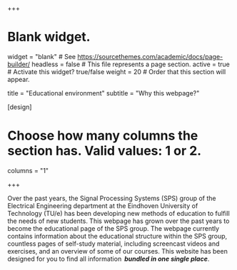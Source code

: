 +++
# Blank widget.
widget = "blank"  # See https://sourcethemes.com/academic/docs/page-builder/
headless = false  # This file represents a page section.
active = true  # Activate this widget? true/false
weight = 20  # Order that this section will appear.

title = "Educational environment"
subtitle = "Why this webpage?"

[design]
  # Choose how many columns the section has. Valid values: 1 or 2.
  columns = "1"

+++

Over the past years, the Signal Processing Systems (SPS) group of the Electrical Engineering department at the Eindhoven University of Technology (TU/e) has been developing new methods of education to fulfill the needs of new students. This webpage has grown over the past years to become the educational page of the SPS group. The webpage currently contains information about the educational structure within the SPS group, countless pages of self-study material, including screencast videos and exercises, and an overview of some of our courses. This website has been designed for you to find all information  ***bundled in one single place***.
<!-- In 2017, a *Blended Learning* approach was implemented and was well-reviewed by the students. More and more material has therefore been made available for self-study. This website has been designed for you to find all information  ***bundled in one single place***. -->
